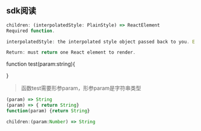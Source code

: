 ## sdk阅读
``` javascript
children: (interpolatedStyle: PlainStyle) => ReactElement
Required function.

interpolatedStyle: the interpolated style object passed back to you. E.g. if you gave style={{x: spring(10), y: spring(20)}}, you'll receive as interpolatedStyle, at a certain time, {x: 5.2, y: 12.1}, which you can then apply on your div or something else.

Return: must return one React element to render.
```
function test(param:string){

}

> 函数test需要形参param，形参param是字符串类型

```js
(param) => String
(param) => { return String}
function(param) {return String}
```

``` js
children:(param:Number) => String
```